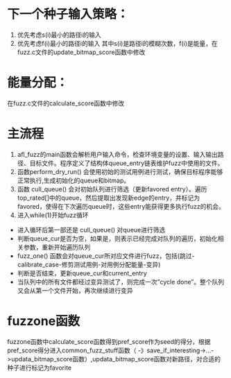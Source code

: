 # 下一个种子输入策略：
1. 优先考虑s(i)最小的路径i的输入
2. 优先考虑f(i)最小的路径i的输入
其中s(i)是路径i的模糊次数，f(i)是能量，在fuzz.c文件的update_bitmap_score函数中修改

# 能量分配：
在fuzz.c文件的calculate_score函数中修改

# 主流程
1. afl_fuzz的main函数会解析用户输入命令，检查环境变量的设置、输入输出路径、目标文件。程序定义了结构体queue_entry链表维护fuzz中使用的文件。
2. 函数perform_dry_run() 会使用初始的测试用例进行测试，确保目标程序能够正常执行,生成初始化的queue和bitmap。
3. 函数 cull_queue() 会对初始队列进行筛选（更新favored entry）。遍历top_rated[]中的queue，然后提取出发现新edge的entry，并标记为favored，使得在下次遍历queue时，这些entry能获得更多执行fuzz的机会。
4. 进入while(1)开始fuzz循环
- 进入循环后第一部还是 cull_queue() 对queue进行筛选
- 判断queue_cur是否为空，如果是，则表示已经完成对队列的遍历，初始化相关参数，重新开始遍历队列
- fuzz_one() 函数会对queue_cur所对应文件进行fuzz，包括(跳过-calibrate_case-修剪测试用例-对用例分配能量-变异)
- 判断是否结束，更新queue_cur和current_entry
- 当队列中的所有文件都经过变异测试了，则完成一次”cycle done”。整个队列又会从第一个文件开始，再次继续进行变异


# fuzzone函数
fuzzone函数中calculate_score函数得到pref_score作为seed的得分，根据pref_score得分进入common_fuzz_stuff函数（
-》save_if_interesting->...->updata_bitmap_score函数）,updata_bitmap_score函数对新路径，对合适的种子进行标记为favorite
